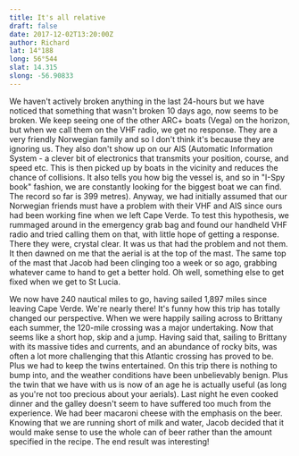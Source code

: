 ```yaml
---
title: It's all relative
draft: false
date: 2017-12-02T13:20:00Z
author: Richard
lat: 14°188
long: 56°544
slat: 14.315
slong: -56.90833
---
```

We haven't actively broken anything in the last 24-hours but we have noticed that something that wasn't broken 10 days ago, now 
seems to be broken. We keep seeing one of the other ARC+ boats (Vega) on the horizon, but when we call them on the VHF radio, we 
get no response.  They are a very friendly Norwegian family and so I don't think it's because they are ignoring us.  They also don't show 
up on our AIS (Automatic Information System - a clever bit of electronics that transmits your position, course, and speed etc. This is then 
picked up by boats in the vicinity and reduces the chance of collisions. It also tells you how big the vessel is, and so in "I-Spy book" 
fashion, we are constantly looking for the biggest boat we can find. The record so far is 399 metres). Anyway, we had initially assumed 
that our Norwegian friends must have a problem with their VHF and AIS since ours had been working fine when we left Cape Verde. To 
test this hypothesis, we rummaged around in the emergency grab bag and found our handheld VHF radio and tried calling them on that, 
with little hope of getting a response. There they were, crystal clear. It was us that had the problem and not them. It then dawned on me 
that the aerial is at the top of the mast. The same top of the mast that Jacob had been clinging too a week or so ago, grabbing whatever 
came to hand to get a better hold. Oh well, something else to get fixed when we get to St Lucia.

We now have 240 nautical miles to go, having sailed 1,897 miles since leaving Cape Verde. We're nearly there! It's funny how this trip 
has totally changed our perspective. When we were happily sailing across to Brittany each summer, the 120-mile crossing was a major 
undertaking. Now that seems like a short hop, skip and a jump. Having said that, sailing to Brittany with its massive tides and currents, 
and an abundance of rocky bits, was often a lot more challenging that this Atlantic crossing has proved to be.  Plus we had to keep the 
twins entertained.  On this trip there is nothing to bump into, and the weather conditions have been unbelievably benign. Plus the twin 
that we have with us is now of an age he is actually useful (as long as you're not too precious about your aerials). Last night he even 
cooked dinner and the galley doesn't seem to have suffered too much from the experience. We had beer macaroni cheese with the 
emphasis on the beer. Knowing that we are running short of milk and water, Jacob decided that it would make sense to use the whole 
can of beer rather than the amount specified in the recipe. The end result was interesting!
